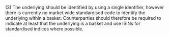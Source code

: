 (3) The underlying should be identified by using a single identifier, however there is currently no market wide standardised code to identify the underlying within a basket. Counterparties should therefore be required to indicate at least that the underlying is a basket and use ISINs for standardised indices where possible.